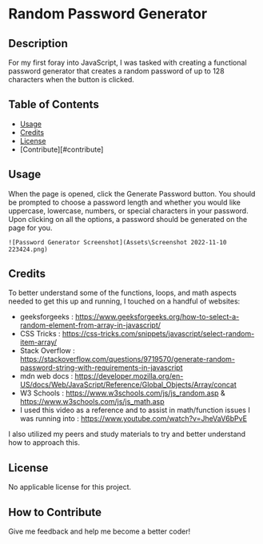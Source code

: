 # Random Password Generator

## Description

For my first foray into JavaScript, I was tasked with creating a functional password generator that creates a random password of up to 128 characters when the button is clicked.

## Table of Contents

- [Usage](#usage)
- [Credits](#credits)
- [License](#license)
- [Contribute][#contribute]

## Usage

When the page is opened, click the Generate Password button. You should be prompted to choose a password length and whether you would like uppercase, lowercase, numbers, or special characters in your password. Upon clicking on all the options, a password should be generated on the page for you.

    ![Password Generator Screenshot](Assets\Screenshot 2022-11-10 223424.png)
   

## Credits
 
To better understand some of the functions, loops, and math aspects needed to get this up and running, I touched on a handful of websites:

- geeksforgeeks : https://www.geeksforgeeks.org/how-to-select-a-random-element-from-array-in-javascript/
- CSS Tricks : https://css-tricks.com/snippets/javascript/select-random-item-array/
- Stack Overflow : https://stackoverflow.com/questions/9719570/generate-random-password-string-with-requirements-in-javascript
- mdn web docs : https://developer.mozilla.org/en-US/docs/Web/JavaScript/Reference/Global_Objects/Array/concat 
- W3 Schools : https://www.w3schools.com/js/js_random.asp & https://www.w3schools.com/js/js_math.asp 
- I used this video as a reference and to assist in math/function issues I was running into : https://www.youtube.com/watch?v=JheVaV6bPvE 

I also utilized my peers and study materials to try and better understand how to approach this.

## License

No applicable license for this project.

## How to Contribute
Give me feedback and help me become a better coder!

